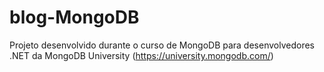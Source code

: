 # blog-MongoDB

Projeto desenvolvido durante o curso de MongoDB para desenvolvedores .NET da MongoDB University (https://university.mongodb.com/)
